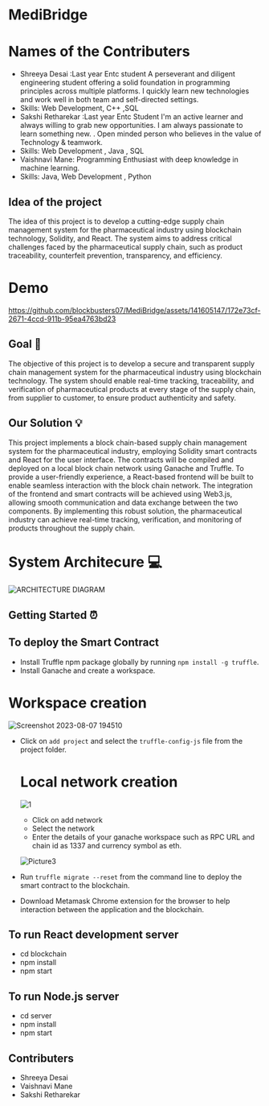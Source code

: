 # MediBridge

# Names of the Contributers
- Shreeya Desai :Last year Entc student A perseverant and diligent engineering student offering a solid foundation in programming principles across multiple platforms. I quickly learn new technologies and work well in both team and self-directed settings. 
- Skills: Web Development, C++ ,SQL
- Sakshi Retharekar :Last year Entc Student  I'm an active learner and always willing to grab new opportunities. I am always passionate to learn something new. . Open minded person who believes in the value of Technology & teamwork.
- Skills: Web Development , Java , SQL
- Vaishnavi Mane: Programming Enthusiast with deep knowledge in machine learning.
- Skills: Java, Web Development , Python
## Idea of the project

The idea of this project is to develop a cutting-edge supply chain management system for the pharmaceutical industry using blockchain technology, Solidity, and React. The system aims to address critical challenges faced by the pharmaceutical supply chain, such as product traceability, counterfeit prevention, transparency, and efficiency. 

# Demo 

https://github.com/blockbusters07/MediBridge/assets/141605147/172e73cf-2671-4ccd-911b-95ea4763bd23


## Goal 🚀

The objective of this project is to develop a secure and transparent supply chain management system for the pharmaceutical industry using blockchain technology. The system should enable real-time tracking, traceability, and verification of pharmaceutical products at every stage of the supply chain, from supplier to customer, to ensure product authenticity and safety.

## Our Solution 💡

This project implements a block chain-based supply chain management system for the pharmaceutical industry, employing Solidity smart contracts and React for the user interface. The contracts will be compiled and deployed on a local block chain network using Ganache and Truffle. To provide a user-friendly experience, a React-based frontend will be built to enable seamless interaction with the block 
chain network. The integration of the frontend and smart contracts will be achieved using Web3.js, allowing smooth 
communication and data exchange between the two components. By implementing this robust solution, the 
pharmaceutical industry can achieve real-time tracking, verification, and monitoring of products throughout the supply 
chain.

# System Architecure 💻

![ARCHITECTURE DIAGRAM](https://github.com/blockbusters07/MediBridge/assets/141605147/54e5bb92-f9ce-4ce9-ad04-c0a6397a7033)





## Getting Started ⏰

## To deploy the Smart Contract
- Install Truffle npm package globally by running `npm install -g truffle`.
-	Install Ganache and create a workspace.
  
 # Workspace creation
![Screenshot 2023-08-07 194510](https://github.com/blockbusters07/MediBridge/assets/141605147/f729dcfb-1378-41b4-a76d-fed27ee26062)

- Click on `add project` and select the `truffle-config-js` file from the project folder.
  
  # Local network creation
  ![1](https://github.com/blockbusters07/MediBridge/assets/141605147/0d114098-14f7-4f24-955f-e4d5e121fe3d)

  -  Click on add network 
   - Select the network
   - Enter the details of your ganache workspace such as RPC URL and chain id as 1337 and currency symbol as eth.

   ![Picture3](https://github.com/blockbusters07/MediBridge/assets/141605147/efaa657e-1a94-4ae6-8e68-78c4237a2a19)


-	Run `truffle migrate --reset` from the command line to deploy the smart contract to the blockchain.
-	Download Metamask Chrome extension for the browser to help interaction between the application and the blockchain.

## To run React development server

- cd blockchain
- npm install
- npm start

## To run Node.js server
- cd server
- npm install
- npm start



## Contributers

- Shreeya Desai
- Vaishnavi Mane
- Sakshi Retharekar

